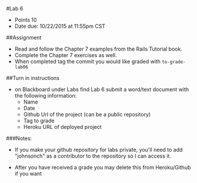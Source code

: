 #Lab 6
* Points 10
* Date due: 10/22/2015 at 11:55pm CST

##Assignment
* Read and follow the Chapter 7 examples from the Rails Tutorial book.
* Complete the Chapter 7 exercises as well.
* When completed tag the commit you would like graded with ```to-grade-lab06```



##Turn in instructions
* on Blackboard under Labs find Lab 6 submit a word/text document with the following information:
  * Name
  * Date
  * Github Url of the project (can be a public repository)
  * Tag to grade
  * Heroku URL of deployed project

###Notes:
* If you make your github repository for labs private, you'll need to add "johnsonch" as a contributor to the repository so I can access it.

* After you have received a grade you may delete this from Heroku/Github if you want
